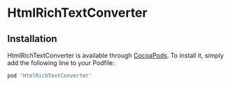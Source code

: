 # HtmlRichTextConverter

## Installation

HtmlRichTextConverter is available through [CocoaPods](https://cocoapods.org). To install
it, simply add the following line to your Podfile:

```ruby
pod 'HtmlRichTextConverter'
```
